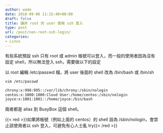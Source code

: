 ```yaml
---
author: wade
date: 2018-09-06 11:15:40+00:00
draft: false
title: 讓非 root 的 user 使用 ssh 登入
type: post
url: /post/non-root-ssh-login/
categories:
- Linux
---
```


有些系統預設 ssh 只有 root 或 admin 帳號可以登入，而一般的使用者因為沒有設定 shell，所以無法登入 ssh，需要做以下的設定

以 root 編輯 /etc/passwd 檔，將 user 後面的 shell 改為 /bin/bash 或 /bin/sh
    
```bash
vim /etc/passwd
```
    
```bash
chrony:x:998:995::/var/lib/chrony:/sbin/nologin
centos:x:1000:1000:Cloud User:/home/centos:/sbin/nologin
joyce:x:1001:1001::/home/joyce:/bin/bash
```

兩者都是 alias 到 BusyBox 這個 shell。

{{< red >}}如果將帳號（例如上面的 centos）的 shell 設為 /sbin/nologin，會禁止該使用者以 ssh 登入，可避免有心人士亂 try{{< /red >}}

